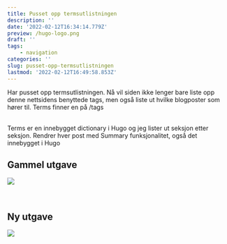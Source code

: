 ```yaml
---
title: Pusset opp termsutlistningen
description: ''
date: '2022-02-12T16:34:14.779Z'
preview: /hugo-logo.png
draft: ''
tags:
    - navigation
categories: ''
slug: pusset-opp-termsutlistningen
lastmod: '2022-02-12T16:49:58.853Z'
---
```

<!--more-->
Har pusset opp termsutlistningen. Nå vil siden ikke lenger bare liste opp denne nettsidens benyttede tags, men også liste ut hvilke blogposter som hører til. Terms finner en på /tags
<br /><br />

Terms er en innebygget dictionary i Hugo og jeg lister ut seksjon etter seksjon. Rendrer hver post med Summary funksjonalitet, også det innebygget i Hugo 

## Gammel utgave
![](/img/oldterms.PNG)

<br />

## Ny utgave
![](/img/termsupdated12022022.PNG)
